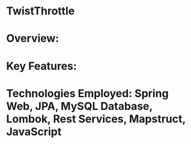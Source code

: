# TwistThrottle

# **Overview:**
# **Key Features:**
# **Technologies Employed: Spring Web, JPA, MySQL Database, Lombok, Rest Services, Mapstruct, JavaScript**
